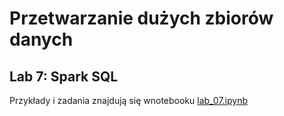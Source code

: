 # Przetwarzanie dużych zbiorów danych

## Lab 7: Spark SQL

Przykłady i zadania znajdują się wnotebooku [lab_07.ipynb](lab_07.ipynb)

